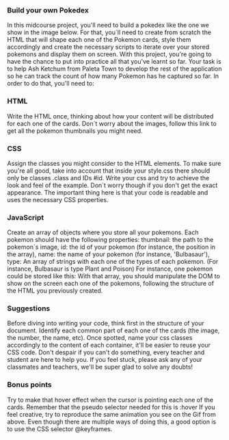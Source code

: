 ### Build your own Pokedex
In this midcourse project, you'll need to build a pokedex like the one we show in the image below. For that, you´ll need to create from scratch the HTML that will shape each one of the Pokemon cards, style them accordingly and create the necessary scripts to iterate over your stored pokemons and display them on screen. With this project, you're going to have the chance to put into practice all that you've learnt so far.
Your task is to help Ash Ketchum from Paleta Town to develop the rest of the application so he can track the count of how many Pokemon has he captured so far. In order to do that, you'll need to:

### HTML
Write the HTML once, thinking about how your content will be distributed for each one of the cards. Don´t worry about the images, follow this link to get all the pokemon thumbnails you might need.

### CSS
Assign the classes you might consider to the HTML elements. To make sure you're all good, take into account that inside your style.css there should only be classes .class and IDs #id.
Write your css and try to achieve the look and feel of the example. Don´t worry though if you don't get the exact appearance. The important thing here is that your code is readable and uses the necessary CSS properties.

### JavaScript
Create an array of objects where you store all your pokemons. Each pokemon should have the following properties:
thumbnail: the path to the pokemon´s image,
id: the id of your pokemon (for instance, the position in the array),
name: the name of your pokemon (for instance, 'Bulbasaur'),
type: An array of strings with each one of the types of each pokemon. (For instance, Bulbasaur is type Plant and Poison)
For instance, one pokemon could be stored like this:
With that array, you should manipulate the DOM to show on the screen each one of the pokemons, following the structure of the HTML you previously created.

### Suggestions
Before diving into writing your code, think first in the structure of your document. Identify each common part of each one of the cards (the image, the number, the name, etc).
Once spotted, name your css classes accordingly to the content of each container, it'll be easier to reuse your CSS code.
Don't despair if you can't do something, every teacher and student are here to help you. If you feel stuck, please ask any of your classmates and teachers, we'll be super glad to solve any doubts!

### Bonus points
Try to make that hover effect when the cursor is pointing each one of the cards. Remember that the pseudo selector needed for this is :hover
If you feel creative, try to reproduce the same animation you see on the Gif from above. Even though there are multiple ways of doing this, a good option is to use the CSS selector @keyframes.


